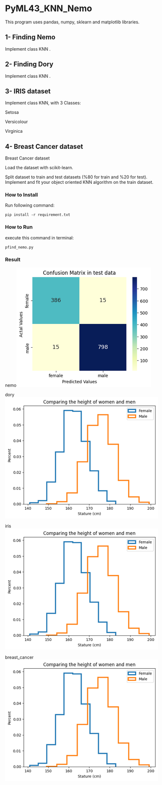 # PyML43_KNN_Nemo
This program uses pandas, numpy, sklearn and matplotlib libraries.

## 1- Finding Nemo
Implement class KNN .

## 2- Finding Dory
Implement class KNN .

## 3- IRIS dataset
Implement class KNN, with 3 Classes:

Setosa

Versicolour

Virginica

## 4- Breast Cancer dataset
Breast Cancer dataset

Load the dataset with scikit-learn.

Split dataset to train and test datasets (%80 for train and %20 for test).
Implement and fit your object oriented KNN algorithm on the train dataset.

### How to Install
Run following command:
```
pip install -r requirement.txt
```

### How to Run
execute this command in terminal:
```
pfind_nemo.py
```

### Result
nemo![](https://raw.githubusercontent.com/Farokhlagha/PyMachinLearning/main/PyML42_KNN_ANSUR%20II/output/ansur_confusion_matrix.png)

dory![](https://raw.githubusercontent.com/Farokhlagha/PyMachinLearning/main/PyML42_KNN_ANSUR%20II/output/ansur_hist.png)

iris![](https://raw.githubusercontent.com/Farokhlagha/PyMachinLearning/main/PyML42_KNN_ANSUR%20II/output/ansur_hist.png)

breast_cancer![](https://raw.githubusercontent.com/Farokhlagha/PyMachinLearning/main/PyML42_KNN_ANSUR%20II/output/ansur_hist.png)



